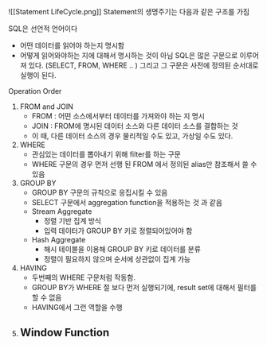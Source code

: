 ![[Statement LifeCycle.png]]
Statement의 생명주기는 다음과 같은 구조를 가짐

SQL은 선언적 언어이다
- 어떤 데이터를 읽어야 하는지 명시함
- 어떻게 읽어와야하는 지에 대해서 명시하는 것이 아님
SQL은 많은 구문으로 이루어져 있다. (SELECT, FROM, WHERE .. )
그리고 그 구문은 사전에 정의된 순서대로 실행이 된다.

Operation Order
1. FROM and JOIN
	- FROM : 어떤 소스에서부터 데이터를 가져와야 하는 지 명시
	- JOIN : FROM에 명시된 데이터 소스와 다른 데이터 소스를 결합하는 것
	 - 이 때, 다른 데이터 소스의 경우 물리적일 수도 있고, 가상일 수도 있다.
2. WHERE
	- 관심있는 데이터를 뽑아내기 위해 filter를 하는 구문
	- WHERE 구문의 경우 먼저 선행 된 FROM 에서 정의된 alias만 참조해서 쓸 수 있음
3. GROUP BY
	- GROUP BY 구문의 규칙으로 응집시킬 수 있음
	- SELECT 구문에서 aggregation function을 적용하는 것 과 같음
	- Stream Aggregate
		- 정렬 기반 집계 방식
		- 입력 데이터가 GROUP BY 키로 정렬되어있어야 함
	- Hash Aggregate
		- 해시 테이블을 이용해 GROUP BY 키로 데이터를 분류
		- 정렬이 필요하지 않으며 순서에 상관없이 집계 가능
4. HAVING
	- 두번째의 WHERE 구문처럼 작동함.
	- GROUP BY가 WHERE 절 보다 먼저 실행되기에, result set에 대해서 필터를 할 수 없음
	- HAVING에서 그런 역할을 수행
5. Window Function
	- 
